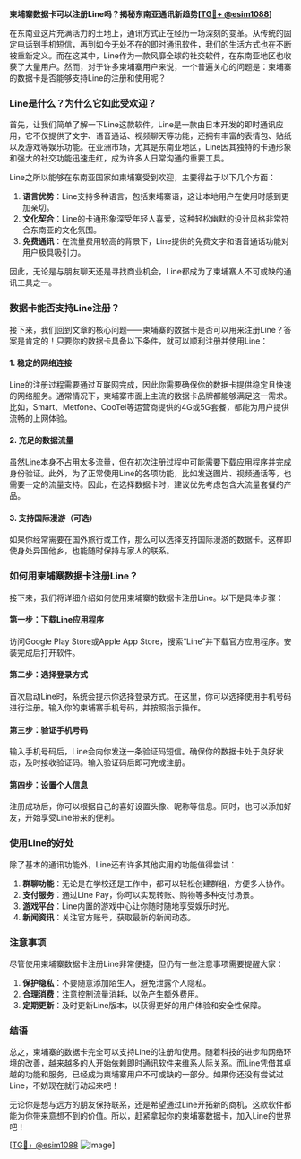 **柬埔寨数据卡可以注册Line吗？揭秘东南亚通讯新趋势[[TG💪+ @esim1088](https://t.me/s/esim1088)]**

在东南亚这片充满活力的土地上，通讯方式正在经历一场深刻的变革。从传统的固定电话到手机短信，再到如今无处不在的即时通讯软件，我们的生活方式也在不断被重新定义。而在这其中，Line作为一款风靡全球的社交软件，在东南亚地区也收获了大量用户。然而，对于许多柬埔寨用户来说，一个普遍关心的问题是：柬埔寨的数据卡是否能够支持Line的注册和使用呢？

### Line是什么？为什么它如此受欢迎？

首先，让我们简单了解一下Line这款软件。Line是一款由日本开发的即时通讯应用，它不仅提供了文字、语音通话、视频聊天等功能，还拥有丰富的表情包、贴纸以及游戏等娱乐功能。在亚洲市场，尤其是东南亚地区，Line因其独特的卡通形象和强大的社交功能迅速走红，成为许多人日常沟通的重要工具。

Line之所以能够在东南亚国家如柬埔寨受到欢迎，主要得益于以下几个方面：
1. **语言优势**：Line支持多种语言，包括柬埔寨语，这让本地用户在使用时感到更加亲切。
2. **文化契合**：Line的卡通形象深受年轻人喜爱，这种轻松幽默的设计风格非常符合东南亚的文化氛围。
3. **免费通讯**：在流量费用较高的背景下，Line提供的免费文字和语音通话功能对用户极具吸引力。

因此，无论是与朋友聊天还是寻找商业机会，Line都成为了柬埔寨人不可或缺的通讯工具之一。

### 数据卡能否支持Line注册？

接下来，我们回到文章的核心问题——柬埔寨的数据卡是否可以用来注册Line？答案是肯定的！只要你的数据卡具备以下条件，就可以顺利注册并使用Line：

#### 1. 稳定的网络连接
Line的注册过程需要通过互联网完成，因此你需要确保你的数据卡提供稳定且快速的网络服务。通常情况下，柬埔寨市面上主流的数据卡品牌都能够满足这一需求。比如，Smart、Metfone、CooTel等运营商提供的4G或5G套餐，都能为用户提供流畅的上网体验。

#### 2. 充足的数据流量
虽然Line本身不占用太多流量，但在初次注册过程中可能需要下载应用程序并完成身份验证。此外，为了正常使用Line的各项功能，比如发送图片、视频通话等，也需要一定的流量支持。因此，在选择数据卡时，建议优先考虑包含大流量套餐的产品。

#### 3. 支持国际漫游（可选）
如果你经常需要在国外旅行或工作，那么可以选择支持国际漫游的数据卡。这样即使身处异国他乡，也能随时保持与家人的联系。

### 如何用柬埔寨数据卡注册Line？

接下来，我们将详细介绍如何使用柬埔寨的数据卡注册Line。以下是具体步骤：

#### 第一步：下载Line应用程序
访问Google Play Store或Apple App Store，搜索“Line”并下载官方应用程序。安装完成后打开软件。

#### 第二步：选择登录方式
首次启动Line时，系统会提示你选择登录方式。在这里，你可以选择使用手机号码进行注册。输入你的柬埔寨手机号码，并按照指示操作。

#### 第三步：验证手机号码
输入手机号码后，Line会向你发送一条验证码短信。确保你的数据卡处于良好状态，及时接收验证码。输入验证码后即可完成注册。

#### 第四步：设置个人信息
注册成功后，你可以根据自己的喜好设置头像、昵称等信息。同时，也可以添加好友，开始享受Line带来的便利。

### 使用Line的好处

除了基本的通讯功能外，Line还有许多其他实用的功能值得尝试：
1. **群聊功能**：无论是在学校还是工作中，都可以轻松创建群组，方便多人协作。
2. **支付服务**：通过Line Pay，你可以实现转账、购物等多种支付场景。
3. **游戏平台**：Line内置的游戏中心让你随时随地享受娱乐时光。
4. **新闻资讯**：关注官方账号，获取最新的新闻动态。

### 注意事项

尽管使用柬埔寨数据卡注册Line非常便捷，但仍有一些注意事项需要提醒大家：
1. **保护隐私**：不要随意添加陌生人，避免泄露个人隐私。
2. **合理消费**：注意控制流量消耗，以免产生额外费用。
3. **定期更新**：及时更新Line版本，以获得更好的用户体验和安全性保障。

### 结语

总之，柬埔寨的数据卡完全可以支持Line的注册和使用。随着科技的进步和网络环境的改善，越来越多的人开始依赖即时通讯软件来维系人际关系。而Line凭借其卓越的功能和服务，已经成为柬埔寨用户不可或缺的一部分。如果你还没有尝试过Line，不妨现在就行动起来吧！

无论你是想与远方的朋友保持联系，还是希望通过Line开拓新的商机，这款软件都能为你带来意想不到的价值。所以，赶紧拿起你的柬埔寨数据卡，加入Line的世界吧！

[[TG💪+ @esim1088](https://t.me/s/esim1088) ![Image](https://i.postimg.cc/4NQfJmqS/Snipaste-2025-05-13-00-14-12.png)]